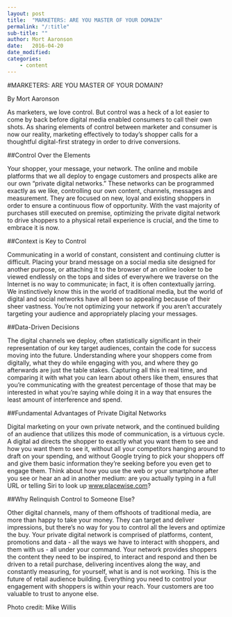 ```yaml
---
layout: post
title:  "MARKETERS: ARE YOU MASTER OF YOUR DOMAIN"
permalink: "/:title"
sub-title: ""
author: Mort Aaronson
date:   2016-04-20
date_modified: 
categories: 
    - content
---
```


<amp-img src="/images/470543192_9c24c25ea2_b.jpg"
      width="1024"
      height="681"
      layout="responsive"
      alt="king of his castle"></amp-img>

#MARKETERS: ARE YOU MASTER OF YOUR DOMAIN?

By Mort Aaronson

As marketers, we love control. But control was a heck of a lot easier to come by back before digital media enabled consumers to call their own shots. As sharing elements of control between marketer and consumer is now our reality, marketing effectively to today’s shopper calls for a thoughtful digital-first strategy in order to drive conversions.

##Control Over the Elements

Your shopper, your message, your network. The online and mobile platforms that we all deploy to engage customers and prospects alike are our own “private digital networks.” These networks can be programmed exactly as we like, controlling our own content, channels, messages and measurement. They are focused on new, loyal and existing shoppers in order to ensure a continuous flow of opportunity. With the vast majority of purchases still executed on premise, optimizing the private digital network to drive shoppers to a physical retail experience is crucial, and the time to embrace it is now.

##Context is Key to Control

Communicating in a world of constant, consistent and continuing clutter is difficult. Placing your brand message on a social media site designed for another purpose, or attaching it to the browser of an online looker to be viewed endlessly on the tops and sides of everywhere we traverse on the Internet is no way to communicate; in fact, it is often contextually jarring. We instinctively know this in the world of traditional media, but the world of digital and social networks have all been so appealing because of their sheer vastness. You’re not optimizing your network if you aren’t accurately targeting your audience and appropriately placing your messages.

##Data-Driven Decisions

The digital channels we deploy, often statistically significant in their representation of our key target audiences, contain the code for success moving into the future. Understanding where your shoppers come from digitally, what they do while engaging with you, and where they go afterwards are just the table stakes. Capturing all this in real time, and comparing it with what you can learn about others like them, ensures that you’re communicating with the greatest percentage of those that may be interested in what you’re saying while doing it in a way that ensures the least amount of interference and spend.

##Fundamental Advantages of Private Digital Networks

Digital marketing on your own private network, and the continued building of an audience that utilizes this mode of communication, is a virtuous cycle. A digital ad directs the shopper to exactly what you want them to see and how you want them to see it, without all your competitors hanging around to draft on your spending, and without Google trying to pick your shoppers off and give them basic information they’re seeking before you even get to engage them. Think about how you use the web or your smartphone after you see or hear an ad in another medium: are you actually typing in a full URL or telling Siri to look up www.placewise.com?

##Why Relinquish Control to Someone Else?

Other digital channels, many of them offshoots of traditional media, are more than happy to take your money. They can target and deliver impressions, but there’s no way for you to control all the levers and optimize the buy. Your private digital network is comprised of platforms, content, promotions and data - all the ways we have to interact with shoppers, and them with us - all under your command. Your network provides shoppers the content they need to be inspired, to interact and respond and then be driven to a retail purchase, delivering incentives along the way, and constantly measuring, for yourself, what is and is not working. This is the future of retail audience building. Everything you need to control your engagement with shoppers is within your reach. Your customers are too valuable to trust to anyone else.

Photo credit: Mike Willis 
